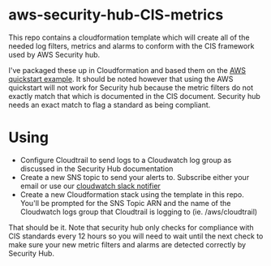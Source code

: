 # aws-security-hub-CIS-metrics

This repo contains a cloudformation template which will create all of the needed log filters, metrics and alarms to conform with the CIS framework used by AWS Security hub.

I've packaged these up in Cloudformation and based them on the [AWS quickstart example](https://github.com/aws-quickstart/quickstart-compliance-cis-benchmark/blob/master/templates/cis-benchmark.template).  It should be noted however that using the AWS quickstart will not work for Security hub because the metric filters do not exactly match that which is documented in the CIS document.  Security hub needs an exact match to flag a standard as being compliant.

# Using
* Configure Cloudtrail to send logs to a Cloudwatch log group as discussed in the Security Hub documentation
* Create a new SNS topic to send your alerts to. Subscribe either your email or use our [cloudwatch slack notifier](https://github.com/rewindio/aws-cloudwatch-slack-notifier)
* Create a new Cloudformation stack using the template in this repo.  You'll be prompted for the SNS Topic ARN and the name of the Cloudwatch logs group that Cloudtrail is logging to (ie. /aws/cloudtrail)

That should be it.  Note that security hub only checks for compliance with CIS standards every 12 hours so you will need to wait until the next check to make sure your new metric filters and alarms are detected correctly by Security Hub.